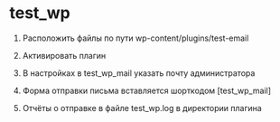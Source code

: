 # test_wp

1. Расположить файлы по пути wp-content/plugins/test-email

2. Активировать плагин 

3. В настройках в test_wp_mail указать почту администратора

4. Форма отправки письма вставляется  шорткодом [test_wp_mail]

5. Отчёты о отправке в файле test_wp.log в директории плагина

